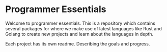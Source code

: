 # Programmer Essentials
Welcome to programmer essentials. This is a repository which contains several packages for where we make use of latest languages like Rust and Golang to create new projects and learn about the languages in depth.

Each project has its own readme. Describing the goals and progress.